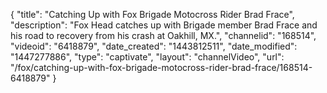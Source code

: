 {
    "title": "Catching Up with Fox Brigade Motocross Rider Brad Frace",
    "description": "Fox Head catches up with Brigade member Brad Frace and his road to recovery from his crash at Oakhill, MX.",
    "channelid": "168514",
    "videoid": "6418879",
    "date_created": "1443812511",
    "date_modified": "1447277886",
    "type": "captivate",
    "layout": "channelVideo",
    "url": "\/fox\/catching-up-with-fox-brigade-motocross-rider-brad-frace\/168514-6418879"
}